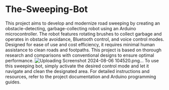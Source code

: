 # The-Sweeping-Bot
This project aims to develop and modernize road sweeping by creating an obstacle-detecting, garbage-collecting robot using an Arduino microcontroller. The robot features rotating brushes to collect garbage and operates in obstacle avoidance, Bluetooth control, and voice control modes. Designed for ease of use and cost efficiency, it requires minimal human assistance to clean roads and footpaths. This project is based on thorough research and comparisons with conventional designs to ensure optimal performance.
![Uploading Screenshot 2024-08-06 104520.png…]()
To use this sweeping bot, simply activate the desired control mode and let it navigate and clean the designated area. For detailed instructions and resources, refer to the project documentation and Arduino programming guides.
